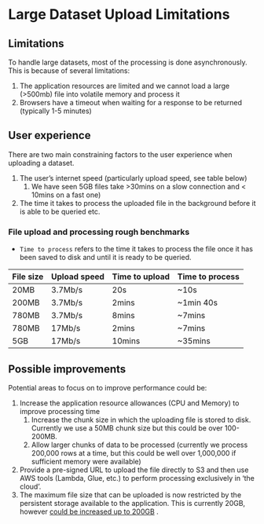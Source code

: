 # Large Dataset Upload Limitations

## Limitations

To handle large datasets, most of the processing is done asynchronously. This is because of several limitations:

1. The application resources are limited and we cannot load a large (>500mb) file into volatile memory and process it
2. Browsers have a timeout when waiting for a response to be returned (typically 1-5 minutes)

## User experience

There are two main constraining factors to the user experience when uploading a dataset.

1. The user’s internet speed (particularly upload speed, see table below)
    1. We have seen 5GB files take >30mins on a slow connection and < 10mins on a fast one)
2. The time it takes to process the uploaded file in the background before it is able to be queried etc.

### File upload and processing rough benchmarks

- `Time to process` refers to the time it takes to process the file once it has been saved to disk and until it is ready
  to be queried.

| File size | Upload speed | Time to upload | Time to process |
|-----------|--------------|----------------|-----------------|
| 20MB      | 3.7Mb/s      | 20s            | ~10s            |
| 200MB     | 3.7Mb/s      | 2mins          | ~1min 40s       |
| 780MB     | 3.7Mb/s      | 8mins          | ~7mins          |
| 780MB     | 17Mb/s       | 2mins          | ~7mins          |
| 5GB       | 17Mb/s       | 10mins         | ~35mins         |

## Possible improvements

Potential areas to focus on to improve performance could be:

1. Increase the application resource allowances (CPU and Memory) to improve processing time
    1. Increase the chunk size in which the uploading file is stored to disk. Currently we use a 50MB chunk size but
       this could be over 100-200MB.
    2. Allow larger chunks of data to be processed (currently we process 200,000 rows at a time, but this could be well
       over 1,000,000 if sufficient memory were available)
2. Provide a pre-signed URL to upload the file directly to S3 and then use AWS tools (Lambda, Glue, etc.) to perform
   processing exclusively in ‘the cloud’.
3. The maximum file size that can be uploaded is now restricted by the persistent storage available to the application.
   This is currently 20GB,
   however [could be increased up to 200GB](https://docs.aws.amazon.com/AmazonECS/latest/developerguide/fargate-task-storage.html)
   .

